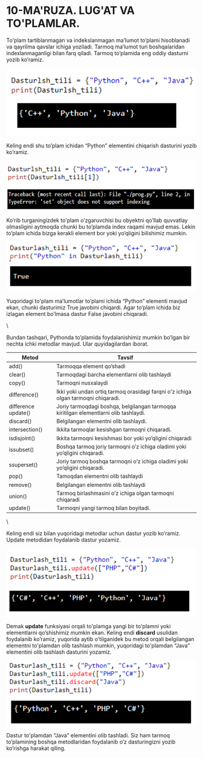 # 10-MA'RUZA. LUG'AT VA TO'PLAMLAR.

To'plam tartiblanmagan va indekslanmagan ma’lumot to’plami hisoblanadi va  qayrilma qavslar ichiga yoziladi. Tarmoq ma’lumot turi boshqalaridan indexlanmaganligi bilan farq qiladi. Tarmoq to’plamida eng oddiy dasturni yozib ko’ramiz.

![](<../.gitbook/assets/image (15).png>)

Keling endi shu to’plam ichidan “Python” elementini chiqarish dasturini yozib ko’ramiz.

<img src="../.gitbook/assets/image (12).png" alt="" data-size="original">

Ko’rib turganingizdek to'plam o’zgaruvchisi bu obyektni qo’llab quvvatlay olmasligini aytmoqda chunki bu to’plamda index raqami mavjud emas. Lekin to’plam ichida bizga kerakli element bor yoki yo’qligini bilishimiz mumkin.

![](<../.gitbook/assets/image (8).png>)

Yuqoridagi  to'plam  ma’lumotlar to’plami ichida “Python” elementi mavjud ekan, chunki dasturimiz True javobini chiqardi. Agar to’plam ichida biz izlagan element bo’lmasa dastur False javobini chiqaradi.

\


Bundan tashqari, Pythonda to’plamida foydalanishimiz mumkin bo’lgan bir nechta ichki metodlar mavjud. Ular quyidagilardan iborat.

| **Metod**           | **Tavsif**                                                                            |
| ------------------- | ------------------------------------------------------------------------------------- |
| add()               | Tarmoqqa element qo’shadi                                                             |
| clear()             | Tarmoqdagi barcha elementlarni olib tashlaydi                                         |
| copy()              | Tarmoqni nusxalaydi                                                                   |
| difference()        | Ikki yoki undan ortiq tarmoq orasidagi farqni o'z ichiga olgan tarmoqni chiqaradi.    |
| difference update() | Joriy tarmoqdagi boshqa, belgilangan tarmoqqa kiritilgan elementlarni olib tashlaydi. |
| discard()           | Belgilangan elementni olib tashlaydi.                                                 |
| intersection()      | Ikkita tarmoqlar kesishgan tarmoqni chiqaradi.                                        |
| isdisjoint()        | Ikkita tarmoqni kesishmasi bor yoki yo’qligini chiqaradi                              |
| issubset()          | Boshqa tarmoq joriy tarmoqni o’z ichiga oladimi yoki yo’qligini chiqaradi.            |
| ssuperset()         | Joriy tarmoq boshqa tarmoqni o’z ichiga oladimi yoki yo’qligini chiqaradi.            |
| pop()               | Tamoqdan elementni olib tashlaydi                                                     |
| remove()            | Belgilangan elementni olib tashlaydi                                                  |
| union()             | Tarmoq birlashmasini o’z ichiga olgan tarmoqni chiqaradi                              |
| update()            | Tarmoqni yangi tarmoq bilan boyitadi.                                                 |

\


&#x20;

Keling endi siz bilan yuqoridagi metodlar uchun dastur yozib ko’ramiz. Update metodidan foydalanib dastur yozamiz.

![](<../.gitbook/assets/image (13).png>)

Demak **update** funksiyasi orqali to'plamga yangi bir to'plamni yoki elementlarni qo’shishimiz mumkin ekan. Keling endi **discard** usulidan foydalanib ko’ramiz, yuqorida aytib o’tilganidek bu metod orqali belgilangan elementni to'plamdan olib tashlash mumkin, yuqoridagi to'plamdan “Java” elementini olib tashlash dasturini yozamiz.

![](<../.gitbook/assets/image (14).png>)

Dastur to'plamdan “Java” elementini olib tashladi. Siz ham tarmoq to’plamining boshqa metodlaridan foydalanib o’z dasturingizni yozib ko’rishga harakat qiling.

